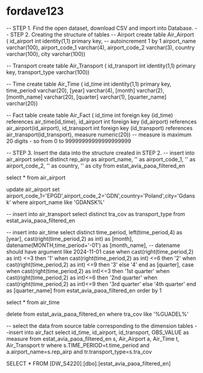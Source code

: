 # fordave123

-- STEP 1. Find the open dataset, download CSV and import into Database.
-- STEP 2. Creating the structure of tables
-- Airport
create table Air_Airport (
id_airport int identity(1,1) primary key, -- autoincrement 1 by 1
airport_name varchar(100),
airport_code_1 varchar(4),
airport_code_2 varchar(3),
country varchar(100),
city varchar(100))

-- Transport
create table Air_Transport (
id_transport int identity(1,1) primary key,
transport_type varchar(100))

-- Time
create table Air_Time (
id_time int identity(1,1) primary key,
time_period varchar(20),
[year] varchar(4),
[month] varchar(2),
[month_name] varchar(20),
[quarter] varchar(1),
[quarter_name] varchar(20))

-- Fact table
create table Air_Fact (
id_time int foreign key (id_time) references air_time(id_time),
id_airport int foreign key (id_airport) references air_airport(id_airport),
id_transport int foreign key (id_transport) references air_transport(id_transport),
measure numeric(20)) -- measure is maximum 20 digits - so from 0 to 99999999999999999999

-- STEP 3. Insert the data into the structure created in STEP 2.
-- insert into air_airport
select distinct
rep_airp as airport_name,
'' as airport_code_1,
'' as airport_code_2,
'' as country,
'' as city
from estat_avia_paoa_filtered_en

select * from air_airport

update air_airport
set airport_code_1='EPGD',airport_code_2='GDN',country='Poland',city='Gdansk'
where airport_name like 'GDANSK%'

-- insert into air_transport
select distinct
tra_cov as transport_type
from estat_avia_paoa_filtered_en

-- insert into air_time
select distinct
time_period,
left(time_period,4) as [year],
cast(right(time_period,2) as int) as [month],
datename(MONTH,time_period+'-01') as [month_name], -- datename should have argument like 2024-11-01
case
when cast(right(time_period,2) as int) <=3 then '1'
when cast(right(time_period,2) as int) <=6 then '2'
when cast(right(time_period,2) as int) <=9 then '3'
else '4' end as [quarter],
case
when cast(right(time_period,2) as int)<=3 then '1st quarter'
when cast(right(time_period,2) as int)<=6 then '2nd quarter'
when cast(right(time_period,2) as int)<=9 then '3rd quarter'
else '4th quarter' end as [quarter_name]
from estat_avia_paoa_filtered_en
order by 1

select * from air_time

delete from estat_avia_paoa_filtered_en where tra_cov like '%GUADEL%'

-- select the data from source table corresponding to the dimension tables
--insert into air_fact
select id_time, id_airport, id_transport, OBS_VALUE as measure
from estat_avia_paoa_filtered_en s,
Air_Airport a,
Air_Time t,
Air_Transport tr
where s.TIME_PERIOD=t.time_period
and a.airport_name=s.rep_airp
and tr.transport_type=s.tra_cov

SELECT *
  FROM [DW_S4220].[dbo].[estat_avia_paoa_filtered_en]
